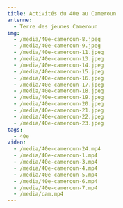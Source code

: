 ```yaml
---
title: Activités du 40e au Cameroun
antenne:
  - Terre des jeunes Cameroun
img:
  - /media/40e-cameroun-8.jpeg
  - /media/40e-cameroun-9.jpeg
  - /media/40e-cameroun-11.jpeg
  - /media/40e-cameroun-13.jpeg
  - /media/40e-cameroun-14.jpeg
  - /media/40e-cameroun-15.jpeg
  - /media/40e-cameroun-16.jpeg
  - /media/40e-cameroun-17.jpeg
  - /media/40e-cameroun-18.jpeg
  - /media/40e-cameroun-19.jpeg
  - /media/40e-cameroun-20.jpeg
  - /media/40e-cameroun-21.jpeg
  - /media/40e-cameroun-22.jpeg
  - /media/40e-cameroun-23.jpeg
tags:
  - 40e
video:
  - /media/40e-cameroun-24.mp4
  - /media/40e-cameroun-1.mp4
  - /media/40e-cameroun-3.mp4
  - /media/40e-cameroun-4.mp4
  - /media/40e-cameroun-5.mp4
  - /media/40e-cameroun-6.mp4
  - /media/40e-cameroun-7.mp4
  - /media/cam.mp4
---
```

